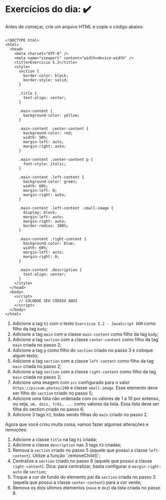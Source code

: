 # Exercícios do dia: :heavy_check_mark:

Antes de começar, crie um arquivo HTML e copie o código abaixo:

```

<!DOCTYPE html>
<html>
  <head>
    <meta charset="UTF-8" />
    <meta name="viewport" content="width=device-width" />
    <title>Exercício 5.2</title>
    <style>
      section {
        border-color: black;
        border-style: solid;
      }

      .title {
        text-align: center;
      }

      .main-content {
        background-color: yellow;
      }

      .main-content .center-content {
        background-color: red;
        width: 50%;
        margin-left: auto;
        margin-right: auto;
      }

      .main-content .center-content p {
        font-style: italic;
      }

      .main-content .left-content {
        background-color: green;
        width: 60%;
        margin-left: 0;
        margin-right: auto;
      }

      .main-content .left-content .small-image {
        display: block;
        margin-left: auto;
        margin-right: auto;
        border-radius: 100%;
      }

      .main-content .right-content {
        background-color: blue;
        width: 60%;
        margin-left: auto;
        margin-right: 0;
      }

      .main-content .description {
        text-align: center;
      }
    </style>
  </head>
  <body>
    <script>
      // COLOQUE SEU CÓDIGO AQUI
    </script>
  </body>
</html>

```

1. Adicione a tag `h1` com o texto `Exercício 5.2 - JavaScript DOM` como filho da tag `body`;
2. Adicione a tag `main` com a classe `main-content` como filho da tag `body`;
3. Adicione a tag `section` com a classe `center-content` como filho da tag `main` criada no passo 2;
4. Adicione a tag `p` como filho do `section` criado no passo 3 e coloque algum texto;
5. Adicione a tag `section` com a classe `left-content` como filho da tag `main` criada no passo 2;
6. Adicione a tag `section` com a classe `right-content` como filho da tag `main` criada no passo 2;
7. Adicione uma imagem com `src` configurado para o valor `https://picsum.photos/200` e classe `small-image`. Esse elemento deve ser filho do `section` criado no passo 5;
8. Adicione uma lista não ordenada com os valores de 1 a 10 por extenso, ou seja, `um, dois, três, ...` como valores da lista. Essa lista deve ser filha do section criado no passo 6;
9. Adicione 3 tags `h3`, todas sendo filhas do `main` criado no passo 2.

Agora que você criou muita coisa, vamos fazer algumas alterações e remoções:

1. Adicione a classe `title` na tag `h1` criada;
2. Adicione a classe `description` nas 3 tags `h3` criadas;
3. Remova a `section` criado no passo 5 (aquele que possui a classe `left-content`). Utilize a função '.removeChild()`;
4. Centralize a `section` criado no passo 6 (aquele que possui a classe `right-content`). Dica: para centralizar, basta configurar o `margin-right: auto` da `section`;
5. Troque a cor de fundo do elemento pai da `section` criada no passo 3 (aquela que possui a classe `center-content`) para a cor verde;
6. Remova os dois últimos elementos (`nove` e `dez`) da lista criada no passo 8.

